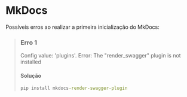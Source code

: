 # MkDocs

Possíveis erros ao realizar a primeira inicialização do MkDocs:

> ### Erro 1  
> Config value: 'plugins'. Error: The "render_swagger" plugin is not installed
> #### Solução
> ```bat
> pip install mkdocs-render-swagger-plugin
> ```